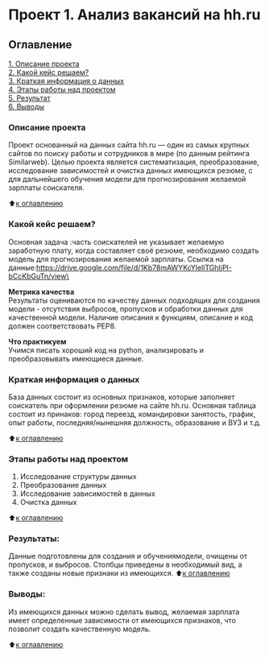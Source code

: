 # Проект 1. Анализ вакансий на hh.ru

## Оглавление  
[1. Описание проекта](#Описание-проекта)  
[2. Какой кейс решаем?](#Какой-кейс-решаем)  
[3. Краткая информация о данных](#Краткая-информация-о-данных)  
[4. Этапы работы над проектом](#Этапы-работы-над-проектом)  
[5. Результат](#Результат)    
[6. Выводы](#Выводы) 

### Описание проекта    
Проект основанный на данных сайта hh.ru — один из самых крупных сайтов по поиску работы и сотрудников в мире (по данным рейтинга Similarweb). 
Целью проекта является систематизация, преобразование, исследование зависимостей  и очистка данных имеющихся резюме, с для дальнейшего обучения модели для прогнозирования желаемой зарплаты соискателя.

:arrow_up:[к оглавлению](#Оглавление)


### Какой кейс решаем?    
Основная задача :часть соискателей не указывает желаемую заработную плату, когда составляет своё резюме, необходимо создать модель для прогнозирования желаемой зарплаты.
Ссылка на данные:https://drive.google.com/file/d/1Kb78mAWYKcYlellTGhIjPI-bCcKbGuTn/view\

**Метрика качества**     
Результаты оцениваются по качеству данных подходящих для создания модели - отсутствия выбросов, пропусков и обработки данных для качественной модели. Наличие описания к функциям, описание и код должен соответствовать PEP8.  

**Что практикуем**     
Учимся писать хороший код на python, анализировать и преобразовывать имеющиеся данные.


### Краткая информация о данных
База данных состоит из основных признаков, которые заполняет соискатель при оформлении резюме на сайте hh.ru.
Основная таблица состоит из принаков: город переезд, командировки занятость, график, опыт работы, последняя/нынешняя должность, образование и ВУЗ и т.д.
  
:arrow_up:[к оглавлению](#Оглавление)


### Этапы работы над проектом  
1. Исследование структуры данных
2. Преобразование данных
3. Исследование зависимостей в данных
4. Очистка данных

:arrow_up:[к оглавлению](#Оглавление)


### Результаты:  
Данные подготовлены для создания и обучениямодели, очищены от пропусков, и выбросов.
Столбцы приведены в необходимый вид, а также созданы новые признаки из имеющихся.
:arrow_up:[к оглавлению](#Оглавление)


### Выводы:  
Из имеющихся данных можно сделать вывод, желаемая зарплата имеет определенные зависимости от имеющихся признаков, что позволит создать качественную модель.

:arrow_up:[к оглавлению](#Оглавление)


